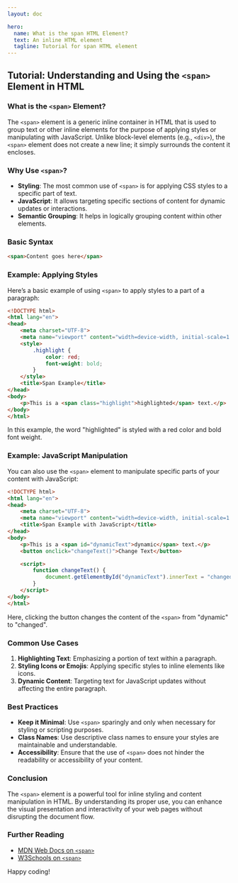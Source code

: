 ```yaml
---
layout: doc

hero:
  name: What is the span HTML Element?
  text: An inline HTML element
  tagline: Tutorial for span HTML element
---
```

## Tutorial: Understanding and Using the `<span>` Element in HTML

### What is the `<span>` Element?

The `<span>` element is a generic inline container in HTML that is used to group text or other inline elements for the purpose of applying styles or manipulating with JavaScript. Unlike block-level elements (e.g., `<div>`), the `<span>` element does not create a new line; it simply surrounds the content it encloses.

### Why Use `<span>`?

- **Styling**: The most common use of `<span>` is for applying CSS styles to a specific part of text.
- **JavaScript**: It allows targeting specific sections of content for dynamic updates or interactions.
- **Semantic Grouping**: It helps in logically grouping content within other elements.

### Basic Syntax

```html
<span>Content goes here</span>
```

### Example: Applying Styles

Here’s a basic example of using `<span>` to apply styles to a part of a paragraph:

```html
<!DOCTYPE html>
<html lang="en">
<head>
    <meta charset="UTF-8">
    <meta name="viewport" content="width=device-width, initial-scale=1.0">
    <style>
        .highlight {
            color: red;
            font-weight: bold;
        }
    </style>
    <title>Span Example</title>
</head>
<body>
    <p>This is a <span class="highlight">highlighted</span> text.</p>
</body>
</html>
```

In this example, the word "highlighted" is styled with a red color and bold font weight.

### Example: JavaScript Manipulation

You can also use the `<span>` element to manipulate specific parts of your content with JavaScript:

```html
<!DOCTYPE html>
<html lang="en">
<head>
    <meta charset="UTF-8">
    <meta name="viewport" content="width=device-width, initial-scale=1.0">
    <title>Span Example with JavaScript</title>
</head>
<body>
    <p>This is a <span id="dynamicText">dynamic</span> text.</p>
    <button onclick="changeText()">Change Text</button>

    <script>
        function changeText() {
            document.getElementById("dynamicText").innerText = "changed";
        }
    </script>
</body>
</html>
```

Here, clicking the button changes the content of the `<span>` from "dynamic" to "changed".

### Common Use Cases

1. **Highlighting Text**: Emphasizing a portion of text within a paragraph.
2. **Styling Icons or Emojis**: Applying specific styles to inline elements like icons.
3. **Dynamic Content**: Targeting text for JavaScript updates without affecting the entire paragraph.

### Best Practices

- **Keep it Minimal**: Use `<span>` sparingly and only when necessary for styling or scripting purposes.
- **Class Names**: Use descriptive class names to ensure your styles are maintainable and understandable.
- **Accessibility**: Ensure that the use of `<span>` does not hinder the readability or accessibility of your content.

### Conclusion

The `<span>` element is a powerful tool for inline styling and content manipulation in HTML. By understanding its proper use, you can enhance the visual presentation and interactivity of your web pages without disrupting the document flow.

### Further Reading

- [MDN Web Docs on `<span>`](https://developer.mozilla.org/en-US/docs/Web/HTML/Element/span)
- [W3Schools on `<span>`](https://www.w3schools.com/tags/tag_span.asp)

Happy coding!